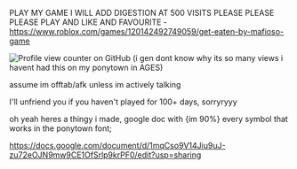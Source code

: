 PLAY MY GAME I WILL ADD DIGESTION AT 500 VISITS PLEASE PLEASE PLEASE PLAY AND LIKE AND FAVOURITE - https://www.roblox.com/games/120142492749059/get-eaten-by-mafioso-game

![Profile view counter on GitHub](https://komarev.com/ghpvc/?username=eveleen-evee&color=yellow&style=for-the-badge)
(i gen dont know why its so many views i havent had this on my ponytown in AGES)

assume im offtab/afk unless im actively talking

I'll unfriend you if you haven't played for 100+ days, sorryryyy

oh yeah heres a thingy i made, google doc with {im 90%} every symbol that works in the ponytown font; 

https://docs.google.com/document/d/1mqCso9V14Jiu9uJ-zu72eOJN9mw9CE1OfSrlp9krPF0/edit?usp=sharing
